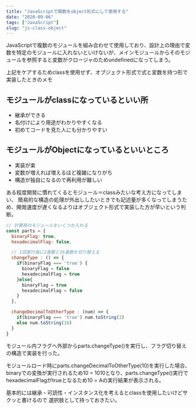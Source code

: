 ```yaml
---
title: "JavaScriptで関数をobject形式にして使用する"
date: "2020-09-06"
tags: ["JavaScript"]
slug: "js-class-object"
---
```

JavaScriptで複数のモジュールを組み合わせて使用しており、設計上の理由で変数を特定のモジュールに入れないといけないが、メインモジュールからそのモジュールを参照すると変数がクロージャのためundefinedになってしまう。

上記をケアするためclassを使用せず、オブジェクト形式で式と変数を持つ形で実装したときのメモ

## モジュールがclassになっているといい所
* 継承ができる
* 名付けにより用途がわかりやすくなる
* 初めてコードを見た人にも分かりやすい

## モジュールがObjectになっているといいところ
* 実装が楽
* 変数が増えれば増えるほど複雑になりがち
* 構造が独自になるので再利用が難しい

ある程度開発に慣れてくるとモジュール＝classみたいな考え方になってしまい、
簡易的な構造の処理が外出ししたいときでも記述量が多くなってしまうため、開発速度が遅くなるよりはオブジェクト形式で実装した方が早いという判断。

```js
// 計算用のモジュールをいくつか入れる
const parts = {
  binaryFlag: true,
  hexadecimalFlag: false,

  // 1回実行毎に2進数と16進数を切り替える
  changeType : () => {
    if(binaryFlag === 'true') {
      binaryFlag = false
      hexadecimalFlag = true
    }else{
      binaryFlag = true
      hexadecimalFlag = false
    }
  },

  changeDecimalToOtherType : (num) => {
    if(binaryFlag === 'true') num.toString(2)
    else num.toString(16)
  }
}
```

モジュール内フラグへ外部からparts.changeType()を実行し、フラグ切り替えの構造で実装を行った。

モジュールロード時にparts.changeDecimalToOtherType(10)を実行した場合、binaryでの変換が実行されるため10 = 1010となり、parts.changeType()実行でhexadecimalFlagがtrueとなるため10 = Aの実行結果が表示される。

基本的には継承・可読性・インスタンス化を考えるとclassを使用したいけどサクッと書けるので
選択肢として持っておきたい。